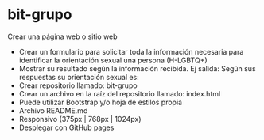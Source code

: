 # bit-grupo

Crear una página web o sitio web

- Crear un formulario para solicitar toda la información necesaria para
  identificar la orientación sexual una persona (H-LGBTQ+)
- Mostrar su resultado según la información recibida.
  Ej salida: Según sus respuestas su orientación sexual es:
- Crear repositorio llamado: bit-grupo
- Crear un archivo en la raíz del repositorio llamado: index.html
- Puede utilizar Bootstrap y/o hoja de estilos propia
- Archivo README.md
- Responsivo (375px | 768px | 1024px)
- Desplegar con GitHub pages

